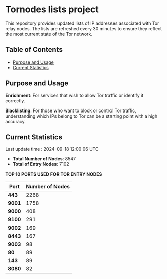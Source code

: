 # Tornodes lists project

This repository provides updated lists of IP addresses associated with Tor relay nodes. The lists are refreshed every 30 minutes to ensure they reflect the most current state of the Tor network.

## Table of Contents

- [Purpose and Usage](#purpose-and-usage)
- [Current Statistics](#current-statistics)


## Purpose and Usage

**Enrichment**: For services that wish to allow Tor traffic or identify it correctly.

**Blacklisting**: For those who want to block or control Tor traffic, understanding which IPs belong to Tor can be a starting point with a high accuracy.

## Current Statistics

Last update time : 2024-09-18 12:00:06 UTC

- **Total Number of Nodes**: 8547
- **Total of Entry Nodes**: 7102

**TOP 10 PORTS USED FOR TOR ENTRY NODES**

| **Port** | **Number of Nodes** |
|------|-----------------|
| **443**   | 2268  |
| **9001**   | 1758  |
| **9000**   | 408  |
| **9100**   | 291  |
| **9002**   | 169  |
| **8443**   | 167  |
| **9003**   | 98  |
| **80**   | 89  |
| **143**   | 89  |
| **8080**   | 82  |

